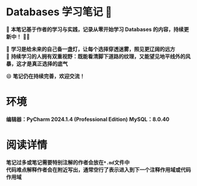 # Databases 学习笔记 🚀

📌 **本笔记基于作者的学习与实践，记录从零开始学习 Databases 的内容，持续更新中！** 🚀🔥

📖 **学习是给未来的自己备一盏灯，让每个选择穿透迷雾，照见更辽阔的远方**  
🌟 **持续学习的人拥有双重视野：既能看清脚下道路的纹理，又能望见地平线外的风暴，这才是真正选择的底气**

😄 **笔记仍在持续完善，欢迎交流！**

# 环境

**编辑器：PyCharm 2024.1.4 (Professional Edition)**
**MySQL：8.0.40**

# 阅读详情

**笔记过多或笔记需要特别注解的作者会放在`*.md`文件中**    
**代码难点解释作者会在附近写出，通常空行了表示进入到下一个注释作用域或代码作用域**
